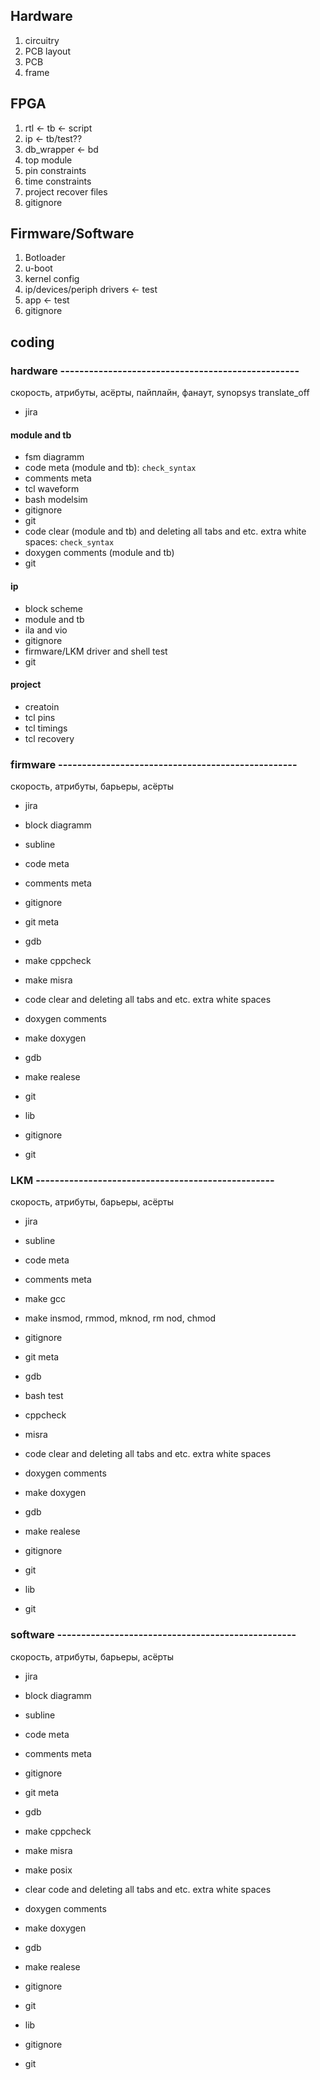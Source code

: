 ## Hardware
1. circuitry
2. PCB layout
3. PCB
4. frame

## FPGA
1. rtl <- tb <- script
2. ip <- tb/test??
3. db_wrapper <- bd
4. top module
5. pin constraints
6. time constraints
7. project recover files
8. gitignore

## Firmware/Software
1. Botloader
2. u-boot
3. kernel config
4. ip/devices/periph drivers <- test
5. app <- test
6. gitignore

## coding

### hardware --------------------------------------------------
скорость, атрибуты, асёрты, пайплайн, фанаут, synopsys translate_off

+ jira

#### module and tb
+ fsm diagramm
+ code meta (module and tb): `check_syntax`
+ comments meta
+ tcl waveform
+ bash modelsim
+ gitignore
+ git
+ code clear (module and tb) and deleting all tabs and etc. extra white spaces: `check_syntax`
+ doxygen comments (module and tb)
+ git

#### ip
+ block scheme
+ module and tb
+ ila and vio
+ gitignore
+ firmware/LKM driver and shell test
+ git

#### project
+ creatoin
+ tcl pins
+ tcl timings
+ tcl recovery


### firmware --------------------------------------------------
скорость, атрибуты, барьеры, асёрты

+ jira

+ block diagramm

+ subline
+ code meta
+ comments meta
+ gitignore
+ git meta
+ gdb
+ make cppcheck
+ make misra
+ code clear and deleting all tabs and etc. extra white spaces
+ doxygen comments
+ make doxygen
+ gdb
+ make realese
+ git

+ lib
+ gitignore
+ git

### LKM --------------------------------------------------
скорость, атрибуты, барьеры, асёрты

+ jira

+ subline
+ code meta
+ comments meta
+ make gcc
+ make insmod, rmmod, mknod, rm nod, chmod
+ gitignore
+ git meta
+ gdb
+ bash test
+ cppcheck
+ misra
+ code clear and deleting all tabs and etc. extra white spaces
+ doxygen comments
+ make doxygen
+ gdb
+ make realese
+ gitignore
+ git

+ lib
+ git

### software --------------------------------------------------
скорость, атрибуты, барьеры, асёрты

+ jira

+ block diagramm

+ subline
+ code meta
+ comments meta
+ gitignore
+ git meta
+ gdb
+ make cppcheck
+ make misra
+ make posix
+ clear code and deleting all tabs and etc. extra white spaces
+ doxygen comments
+ make doxygen
+ gdb
+ make realese
+ gitignore
+ git

+ lib
+ gitignore
+ git

